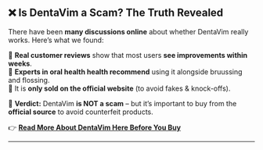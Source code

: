 
## ❌ Is DentaVim a Scam? The Truth Revealed  

There have been **many discussions online** about whether DentaVim really works. Here’s what we found:  

🔹 **Real customer reviews** show that most users **see improvements within weeks**.  
🔹 **Experts in oral health health recommend** using it alongside bruussing and flossing.  
🔹 It is **only sold on the official website** (to avoid fakes & knock-offs).  

📌 **Verdict:** DentaVim **is NOT a scam** – but it’s important to buy from the **official source** to avoid counterfeit products.  

👉 **[Read More About DentaVim Here Before You Buy](https://clevershopper.info/dentavim-reviews-is-this-pill-legit-or-scam/)**  

---
